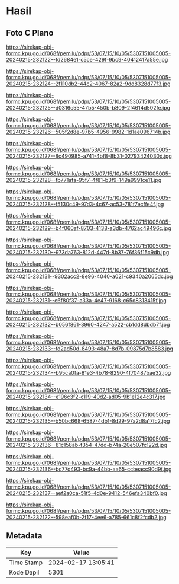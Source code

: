 # Hasil

## Foto C Plano

https://sirekap-obj-formc.kpu.go.id/068f/pemilu/pdpr/53/07/15/10/05/5307151005005-20240215-232122--fd2684e1-c5ce-429f-9bc9-40412417a55e.jpg

https://sirekap-obj-formc.kpu.go.id/068f/pemilu/pdpr/53/07/15/10/05/5307151005005-20240215-232124--2f110db2-44c2-4067-82a2-9dd8328d77f3.jpg

https://sirekap-obj-formc.kpu.go.id/068f/pemilu/pdpr/53/07/15/10/05/5307151005005-20240215-232125--d0316c55-47b5-450b-b809-2f4614d502fe.jpg

https://sirekap-obj-formc.kpu.go.id/068f/pemilu/pdpr/53/07/15/10/05/5307151005005-20240215-232126--505f2d8e-97b5-4956-9982-1d1ae096714b.jpg

https://sirekap-obj-formc.kpu.go.id/068f/pemilu/pdpr/53/07/15/10/05/5307151005005-20240215-232127--8c490985-a741-4bf8-8b31-02793424030d.jpg

https://sirekap-obj-formc.kpu.go.id/068f/pemilu/pdpr/53/07/15/10/05/5307151005005-20240215-232128--fb771afa-95f7-4f81-b3f9-149a9991ce11.jpg

https://sirekap-obj-formc.kpu.go.id/068f/pemilu/pdpr/53/07/15/10/05/5307151005005-20240215-232128--f5130c49-97d3-4c67-ac53-781f7ecffe4f.jpg

https://sirekap-obj-formc.kpu.go.id/068f/pemilu/pdpr/53/07/15/10/05/5307151005005-20240215-232129--b4f060af-8703-4138-a3db-4762ac49496c.jpg

https://sirekap-obj-formc.kpu.go.id/068f/pemilu/pdpr/53/07/15/10/05/5307151005005-20240215-232130--973da763-812d-447d-8b37-76f36f15c9db.jpg

https://sirekap-obj-formc.kpu.go.id/068f/pemilu/pdpr/53/07/15/10/05/5307151005005-20240215-232131--9302acc2-8e96-4040-a021-c9340a2065dc.jpg

https://sirekap-obj-formc.kpu.go.id/068f/pemilu/pdpr/53/07/15/10/05/5307151005005-20240215-232131--e6f80f37-a33a-4e47-9168-c65d8313415f.jpg

https://sirekap-obj-formc.kpu.go.id/068f/pemilu/pdpr/53/07/15/10/05/5307151005005-20240215-232132--b056f861-3960-4247-a522-cb1dd8dbdb7f.jpg

https://sirekap-obj-formc.kpu.go.id/068f/pemilu/pdpr/53/07/15/10/05/5307151005005-20240215-232133--fd2ad50d-8493-48a7-8d7b-09875d7b8583.jpg

https://sirekap-obj-formc.kpu.go.id/068f/pemilu/pdpr/53/07/15/10/05/5307151005005-20240215-232134--b95ca0fa-81e3-4b78-8290-4f70487bae32.jpg

https://sirekap-obj-formc.kpu.go.id/068f/pemilu/pdpr/53/07/15/10/05/5307151005005-20240215-232134--e196c3f2-c119-40d2-ad05-9b1e12e4c317.jpg

https://sirekap-obj-formc.kpu.go.id/068f/pemilu/pdpr/53/07/15/10/05/5307151005005-20240215-232135--b50bc668-6587-4db1-8d29-97a2d8a17fc2.jpg

https://sirekap-obj-formc.kpu.go.id/068f/pemilu/pdpr/53/07/15/10/05/5307151005005-20240215-232136--81c158ab-f354-47dd-b74a-20e507fc122d.jpg

https://sirekap-obj-formc.kpu.go.id/068f/pemilu/pdpr/53/07/15/10/05/5307151005005-20240215-232136--bc77d493-bc9a-44bb-aa65-ccbeacc90d9f.jpg

https://sirekap-obj-formc.kpu.go.id/068f/pemilu/pdpr/53/07/15/10/05/5307151005005-20240215-232137--aef2a0ca-51f5-4d0e-9412-546efa340bf0.jpg

https://sirekap-obj-formc.kpu.go.id/068f/pemilu/pdpr/53/07/15/10/05/5307151005005-20240215-232122--598eaf0b-2f17-4ee6-a785-661c8f2fcdb2.jpg


## Metadata

| Key        | Value               |
| ---------- | ------------------- |
| Time Stamp | 2024-02-17 13:05:41 |
| Kode Dapil | 5301                |



